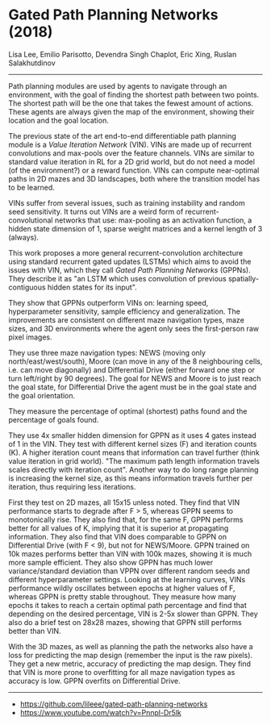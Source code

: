 # Gated Path Planning Networks (2018)

Lisa Lee, Emilio Parisotto, Devendra Singh Chaplot, Eric Xing, Ruslan Salakhutdinov

---

Path planning modules are used by agents to navigate through an environment, with the goal of finding the shortest path between two points. The shortest path will be the one that takes the fewest amount of actions. These agents are always given the map of the environment, showing their location and the goal location.

The previous state of the art end-to-end differentiable path planning module is a *Value Iteration Network* (VIN). VINs are made up of recurrent convolutions and max-pools over the feature channels. VINs are similar to standard value iteration in RL for a 2D grid world, but do not need a model (of the environment?) or a reward function. VINs can compute near-optimal paths in 2D mazes and 3D landscapes, both where the transition model has to be learned.

 VINs suffer from several issues, such as training instability and random seed sensitivity. It turns out VINs are a weird form of recurrent-convolutional networks that use: max-pooling as an activation function, a hidden state dimension of 1, sparse weight matrices and a kernel length of 3 (always).

 This work proposes a more general recurrent-convolution architecture using standard recurrent gated updates (LSTMs) which aims to avoid the issues with VIN, which they call *Gated Path Planning Networks* (GPPNs). They describe it as "an LSTM which uses convolution of previous spatially-contiguous hidden states for its input".

 They show that GPPNs outperform VINs on: learning speed, hyperparameter sensitivity, sample efficiency and generalization. The improvements are consistent on different maze navigation types, maze sizes, and 3D environments where the agent only sees the first-person raw pixel images.

They use three maze navigation types: NEWS (moving only north/east/west/south), Moore (can move in any of the 8 neighbouring cells, i.e. can move diagonally) and Differential Drive (either forward one step or turn left/right by 90 degrees). The goal for NEWS and Moore is to just reach the goal state, for Differential Drive the agent must be in the goal state and the goal orientation.

They measure the percentage of optimal (shortest) paths found and the percentage of goals found.

They use 4x smaller hidden dimension for GPPN as it uses 4 gates instead of 1 in the VIN. They test with different kernel sizes (F) and iteration counts (K). A higher iteration count means that information can travel further (think value iteration in grid world). "The maximum path length information travels scales directly with iteration count". Another way to do long range planning is increasing the kernel size, as this means information travels further per iteration, thus requiring less iterations.

First they test on 2D mazes, all 15x15 unless noted. They find that VIN performance starts to degrade after F > 5, whereas GPPN seems to monotonically rise. They also find that, for the same F, GPPN performs better for all values of K, implying that it is superior at propagating information. They also find that VIN does comparable to GPPN on Differential Drive (with F < 9), but not for NEWS/Moore. GPPN trained on 10k mazes performs better than VIN with 100k mazes, showing it is much more sample efficient. They also show GPPN has much lower variance/standard deviation than VPPN over different random seeds and different hyperparameter settings. Looking at the learning curves, VINs performance wildly oscillates between epochs at higher values of F, whereas GPPN is pretty stable throughout. They measure how many epochs it takes to reach a certain optimal path percentage and find that depending on the desired percentage, VIN is 2-5x slower than GPPN. They also do a brief test on 28x28 mazes, showing that GPPN still performs better than VIN.

With the 3D mazes, as well as planning the path the networks also have a loss for predicting the map design (remember the input is the raw pixels). They get a new metric, accuracy of predicting the map design. They find that VIN is more prone to overfitting for all maze navigation types as accuracy is low. GPPN overfits on Differential Drive.

---

- https://github.com/lileee/gated-path-planning-networks
- https://www.youtube.com/watch?v=Pnnpl-Dr5lk